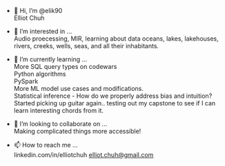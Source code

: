 - 👋 Hi, I’m @elik90<br>
Elliot Chuh

- 👀 I’m interested in ...<br>
Audio proecessing, MIR, learning about data oceans, lakes, lakehouses, rivers, creeks, wells, seas, and all their inhabitants.

- 🌱 I’m currently learning ... <br>
More SQL query types on codewars <br>
Python algorithms <br>
PySpark <br>
More ML model use cases and modifications.<br>
Statistical inference - How do we properly address bias and intuition?<br>
Started picking up guitar again.. testing out my capstone to see if I can learn interesting chords from it.<br>

- 💞️ I’m looking to collaborate on ...<br>
Making complicated things more accessible!

- 📫 How to reach me ...<br>
linkedin.com/in/elliotchuh
elliot.chuh@gmail.com

<!---
elik90/elik90 is a ✨ special ✨ repository because its `README.md` (this file) appears on your GitHub profile.
You can click the Preview link to take a look at your changes.
--->
